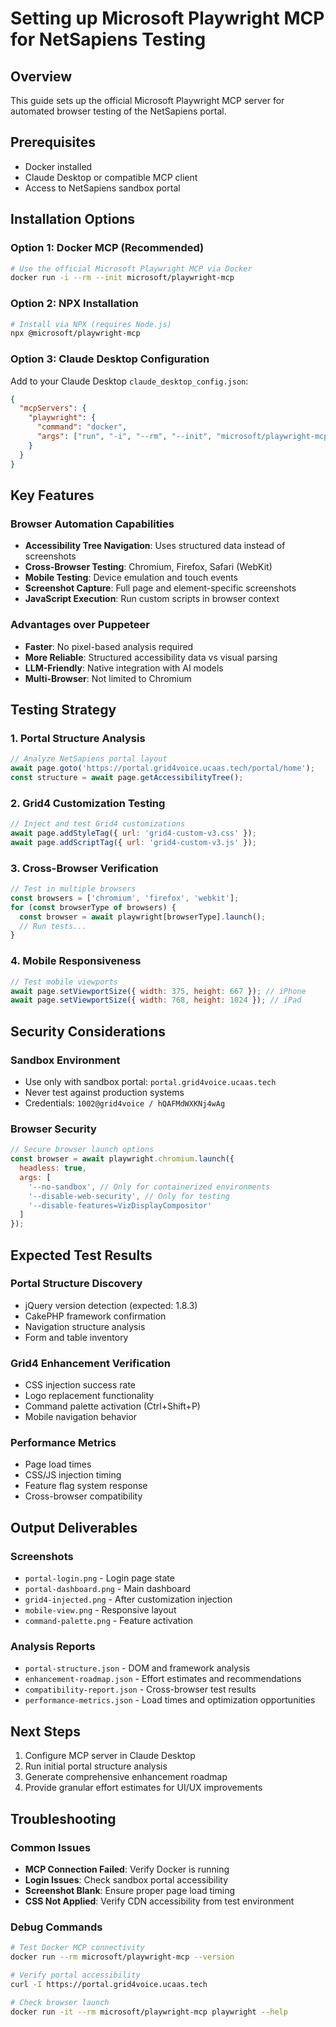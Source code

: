 # Setting up Microsoft Playwright MCP for NetSapiens Testing

## Overview
This guide sets up the official Microsoft Playwright MCP server for automated browser testing of the NetSapiens portal.

## Prerequisites
- Docker installed
- Claude Desktop or compatible MCP client
- Access to NetSapiens sandbox portal

## Installation Options

### Option 1: Docker MCP (Recommended)
```bash
# Use the official Microsoft Playwright MCP via Docker
docker run -i --rm --init microsoft/playwright-mcp
```

### Option 2: NPX Installation
```bash
# Install via NPX (requires Node.js)
npx @microsoft/playwright-mcp
```

### Option 3: Claude Desktop Configuration
Add to your Claude Desktop `claude_desktop_config.json`:

```json
{
  "mcpServers": {
    "playwright": {
      "command": "docker",
      "args": ["run", "-i", "--rm", "--init", "microsoft/playwright-mcp"]
    }
  }
}
```

## Key Features

### Browser Automation Capabilities
- **Accessibility Tree Navigation**: Uses structured data instead of screenshots
- **Cross-Browser Testing**: Chromium, Firefox, Safari (WebKit)
- **Mobile Testing**: Device emulation and touch events
- **Screenshot Capture**: Full page and element-specific screenshots
- **JavaScript Execution**: Run custom scripts in browser context

### Advantages over Puppeteer
- **Faster**: No pixel-based analysis required
- **More Reliable**: Structured accessibility data vs visual parsing
- **LLM-Friendly**: Native integration with AI models
- **Multi-Browser**: Not limited to Chromium

## Testing Strategy

### 1. Portal Structure Analysis
```javascript
// Analyze NetSapiens portal layout
await page.goto('https://portal.grid4voice.ucaas.tech/portal/home');
const structure = await page.getAccessibilityTree();
```

### 2. Grid4 Customization Testing
```javascript
// Inject and test Grid4 customizations
await page.addStyleTag({ url: 'grid4-custom-v3.css' });
await page.addScriptTag({ url: 'grid4-custom-v3.js' });
```

### 3. Cross-Browser Verification
```javascript
// Test in multiple browsers
const browsers = ['chromium', 'firefox', 'webkit'];
for (const browserType of browsers) {
  const browser = await playwright[browserType].launch();
  // Run tests...
}
```

### 4. Mobile Responsiveness
```javascript
// Test mobile viewports
await page.setViewportSize({ width: 375, height: 667 }); // iPhone
await page.setViewportSize({ width: 768, height: 1024 }); // iPad
```

## Security Considerations

### Sandbox Environment
- Use only with sandbox portal: `portal.grid4voice.ucaas.tech`
- Never test against production systems
- Credentials: `1002@grid4voice / hQAFMdWXKNj4wAg`

### Browser Security
```javascript
// Secure browser launch options
const browser = await playwright.chromium.launch({
  headless: true,
  args: [
    '--no-sandbox', // Only for containerized environments
    '--disable-web-security', // Only for testing
    '--disable-features=VizDisplayCompositor'
  ]
});
```

## Expected Test Results

### Portal Structure Discovery
- jQuery version detection (expected: 1.8.3)
- CakePHP framework confirmation
- Navigation structure analysis
- Form and table inventory

### Grid4 Enhancement Verification
- CSS injection success rate
- Logo replacement functionality
- Command palette activation (Ctrl+Shift+P)
- Mobile navigation behavior

### Performance Metrics
- Page load times
- CSS/JS injection timing
- Feature flag system response
- Cross-browser compatibility

## Output Deliverables

### Screenshots
- `portal-login.png` - Login page state
- `portal-dashboard.png` - Main dashboard
- `grid4-injected.png` - After customization injection
- `mobile-view.png` - Responsive layout
- `command-palette.png` - Feature activation

### Analysis Reports
- `portal-structure.json` - DOM and framework analysis
- `enhancement-roadmap.json` - Effort estimates and recommendations
- `compatibility-report.json` - Cross-browser test results
- `performance-metrics.json` - Load times and optimization opportunities

## Next Steps
1. Configure MCP server in Claude Desktop
2. Run initial portal structure analysis
3. Generate comprehensive enhancement roadmap
4. Provide granular effort estimates for UI/UX improvements

## Troubleshooting

### Common Issues
- **MCP Connection Failed**: Verify Docker is running
- **Login Issues**: Check sandbox portal accessibility
- **Screenshot Blank**: Ensure proper page load timing
- **CSS Not Applied**: Verify CDN accessibility from test environment

### Debug Commands
```bash
# Test Docker MCP connectivity
docker run --rm microsoft/playwright-mcp --version

# Verify portal accessibility
curl -I https://portal.grid4voice.ucaas.tech

# Check browser launch
docker run -it --rm microsoft/playwright-mcp playwright --help
```